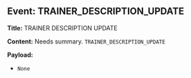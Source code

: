 ## Event: TRAINER_DESCRIPTION_UPDATE

**Title:** TRAINER DESCRIPTION UPDATE

**Content:**
Needs summary.
`TRAINER_DESCRIPTION_UPDATE`

**Payload:**
- `None`